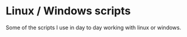 Linux / Windows scripts
=======================
Some of the scripts I use in day to day working with linux or windows.